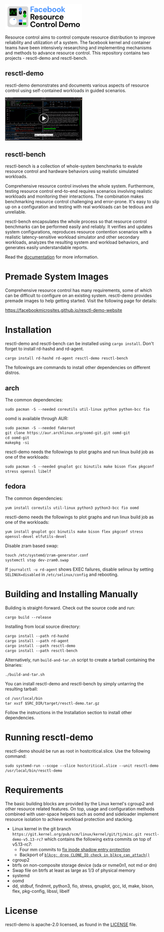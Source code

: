 <img src="img/logo.svg" alt="resctl-demo logo" width="50%"/>

Resource control aims to control compute resource distribution to improve
reliability and utilization of a system. The facebook kernel and container
teams have been intensively researching and implementing mechanisms and
methods to advance resource control. This repository contains two projects -
resctl-demo and resctl-bench.

resctl-demo
-----------

resctl-demo demonstrates and documents various aspects of resource control
using self-contained workloads in guided scenarios.

<a href="https://engineering.fb.com/wp-content/uploads/2020/10/resctl-demoV2.mp4">
  <img src="img/screenshot.png" alt="resctl-demo in action" width="50%">
</a>

resctl-bench
------------

resctl-bench is a collection of whole-system benchmarks to evalute resource
control and hardware behaviors using realistic simulated workloads.

Comprehensive resource control involves the whole system. Furthermore,
testing resource control end-to-end requires scenarios involving realistic
workloads and monitoring their interactions. The combination makes
benchmarking resource control challenging and error-prone. It's easy to slip
up on a configuration and testing with real workloads can be tedious and
unreliable.

resctl-bench encapsulates the whole process so that resource control
benchmarks can be performed easily and reliably. It verifies and updates
system configurations, reproduces resource contention scenarios with a
realistic latency-sensitive workload simulator and other secondary
workloads, analyzes the resulting system and workload behaviors, and
generates easily understandable reports.

Read the [documentation](resctl-bench/README.md) for more information.


Premade System Images
=====================

Comprehensive resource control has many requirements, some of which can be
difficult to configure on an existing system. resctl-demo provides premade
images to help getting started. Visit the following page for details:

  https://facebookmicrosites.github.io/resctl-demo-website


Installation
============

resctl-demo and resctl-bench can be installed using `cargo install`. Don't
forget to install rd-hashd and rd-agent.

```
cargo install rd-hashd rd-agent resctl-demo resctl-bench
```

The followings are commands to install other dependencies on different
distros.


arch
----

The common dependencies:
```
sudo pacman -S --needed coreutils util-linux python python-bcc fio
```

oomd is available through AUR:
```
sudo pacman -S --needed fakeroot
git clone https://aur.archlinux.org/oomd-git.git oomd-git
cd oomd-git
makepkg -si
```

resctl-demo needs the followings to plot graphs and run linux build job as
one of the workloads:
```
sudo pacman -S --needed gnuplot gcc binutils make bison flex pkgconf stress openssl libelf
```


fedora
------

The common dependencies:
```
yum install coreutils util-linux python3 python3-bcc fio oomd
```

resctl-demo needs the followings to plot graphs and run linux build job as
one of the workloads:
```
yum install gnuplot gcc binutils make bison flex pkgconf stress openssl-devel elfutils-devel
```

Disable zram based swap:
```
touch /etc/systemd/zram-generator.conf
systemctl stop dev-zram0.swap
```

If `journalctl -u rd-agent` shows EXEC failures, disable selinux by setting
`SELINUX=disabled` in `/etc/selinux/config` and rebooting.


Building and Installing Manually
================================

Building is straight-forward. Check out the source code and run:

```
cargo build --release
```

Installing from local source directory:

```
cargo install --path rd-hashd
cargo install --path rd-agent
cargo install --path resctl-demo
cargo install --path resctl-bench
```

Alternatively, run `build-and-tar.sh` script to create a tarball containing
the binaries:

```
./build-and-tar.sh
```

You can install resctl-demo and resctl-bench by simply untarring the
resulting tarball:

```
cd /usr/local/bin
tar xvzf $SRC_DIR/target/resctl-demo.tar.gz
```

Follow the instructions in the Installation section to install other
dependencies.


Running resctl-demo
===================

resctl-demo should be run as root in hostcritical.slice. Use the following
command:

```
sudo systemd-run --scope --slice hostcritical.slice --unit resctl-demo /usr/local/bin/resctl-demo
```


Requirements
============

The basic building blocks are provided by the Linux kernel's cgroup2 and other
resource related features. On top, usage and configuration methods combined with
user-space helpers such as oomd and sideloader implement resource isolation to
achieve workload protection and stacking.

* Linux kernel in the git branch
  `https://git.kernel.org/pub/scm/linux/kernel/git/tj/misc.git
  resctl-demo-v5.13-rc7` which contains the following extra commits on top
  of v5.13-rc7:
    * Four mm commits to [fix inode shadow entry
      protection](resctl-bench/doc/shadow-inode.md)
    * Backport of [`blkcg: drop CLONE_IO check in
      blkcg_can_attach()`](https://git.kernel.org/pub/scm/linux/kernel/git/axboe/linux-block.git/commit/?h=for-5.14/block&id=b5f3352e0868611b555e1dcb2e1ffb8e346c519c)
* cgroup2
* btrfs on non-composite storage device (sda or nvme0n1, not md or dm)
* Swap file on btrfs at least as large as 1/3 of physical memory
* systemd
* oomd
* dd, stdbuf, findmnt, python3, fio, stress, gnuplot, gcc, ld, make, bison,
  flex, pkg-config, libssl, libelf


License
=======

resctl-demo is apache-2.0 licensed, as found in the [LICENSE](LICENSE) file.
